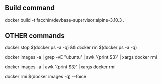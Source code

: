 ## Build command
docker build -t facchin/devbase-supervisor:alpine-3.10.3 .

## OTHER commands
docker stop $(docker ps -a -q) && docker rm $(docker ps -a -q)

docker images -a | grep -vE "ubuntu" | awk '{print $3}' | xargs docker rmi

docker images -a | awk '{print $3}' | xargs docker rmi

docker rmi $(docker images -q) --force